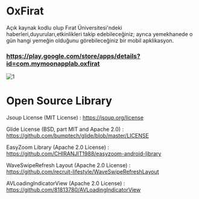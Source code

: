 # OxFirat

Açık kaynak kodlu olup Fırat Üniversitesi'ndeki haberleri,duyuruları,etkinlikleri takip edebileceğiniz; ayrıca yemekhanede o gün hangi yemeğin olduğunu görebileceğiniz bir mobil apklikasyon.

### https://play.google.com/store/apps/details?id=com.mymoonapplab.oxfirat



![1](https://user-images.githubusercontent.com/25854605/53684051-984a6580-3d19-11e9-99ef-29e47fb93802.jpg)




# Open Source Library

Jsoup License (MIT License) : https://jsoup.org/license 

Glide License (BSD, part MIT and Apache 2.0) : https://github.com/bumptech/glide/blob/master/LICENSE

EasyZoom Library (Apache 2.0 License) : https://github.com/CHIRANJIT1988/easyzoom-android-library

WaveSwipeRefresh Layout (Apache 2.0 License) : https://github.com/recruit-lifestyle/WaveSwipeRefreshLayout

AVLoadingIndicatorView (Apache 2.0 License) : https://github.com/81813780/AVLoadingIndicatorView
